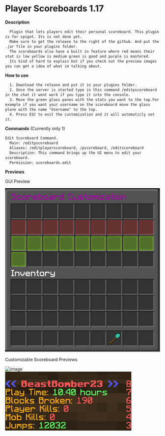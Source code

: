 # Player Scoreboards 1.17  
**Description**
```
  Plugin that lets players edit their personal scoreboard. This plugin is for spigot. Its is not done yet.
  Make sure to get the release to the right of the github. And put the .jar file in your plugins folder.
  The scoreboards also have a built in feature where red means their stat is low yellow is medium green is good and purple is mastered.
  Its kind of hard to explain but if you check out the preview images you can get a idea of what im talking about.
```

**How to use**
```
  1. Download the release and put it in your plugins folder.  
  2. Once the server is started type in this command /editpscoreboard in the chat it wont work if you type it into the console.  
  3. Move the green glass panes with the stats you want to the top.For example if you want your username on the scoreboard move the glass plane with the name "Username" to the top.
  4. Press ESC to exit the customization and it will automaticly set it.
```

**Commands** (Currently only 1)
```
Edit Scoreboard Command.
  Main: /editpscoreboard
  Aliases: /editplayerscoreboard, /pscoreboard, /editscoreboard
  Description: This command brings up the UI menu to edit your scoreboard.
  Permission: scoreboards.edit
```

**Previews**

GUI Preview

![image](https://github.com/BeastBomber23/Minecraft-Player-Scoreboards-Spigot-Plugin-1.17/blob/main/Test/Assets/GuiPreview.png?raw=true)

Customizable Scoreboard Previews

![image](https://user-images.githubusercontent.com/59712082/124218396-1ecd0880-dac8-11eb-82f0-a5509ba700b8.png)  
![image](https://github.com/BeastBomber23/Minecraft-Player-Scoreboards-Spigot-Plugin-1.17/blob/main/Test/Assets/ScoreboardPreview2.png?raw=true)
